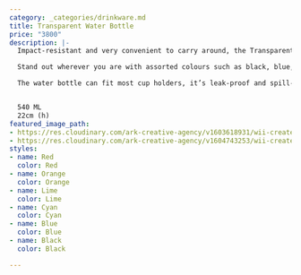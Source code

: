 ```yaml
---
category: _categories/drinkware.md
title: Transparent Water Bottle
price: "3800"
description: |-
  Impact-resistant and very convenient to carry around, the Transparent water bottle provides extra grip making it ideal for any indoor and outdoor daily activity.

  Stand out wherever you are with assorted colours such as black, blue, cyan, lime, orange, and red.

  The water bottle can fit most cup holders, it’s leak-proof and spill-proof and very easy to clean


  540 ML
  22cm (h)
featured_image_path:
- https://res.cloudinary.com/ark-creative-agency/v1603618931/wii-create/uploads/IDEA-6290-BL-2018-NO-LOGO_default_l4kcpf.png
- https://res.cloudinary.com/ark-creative-agency/v1604743253/wii-create/uploads/IDEA-6290-2018-STYLED_default_r465dh.jpg
styles:
- name: Red
  color: Red
- name: Orange
  color: Orange
- name: Lime
  color: Lime
- name: Cyan
  color: Cyan
- name: Blue
  color: Blue
- name: Black
  color: Black

---
```

